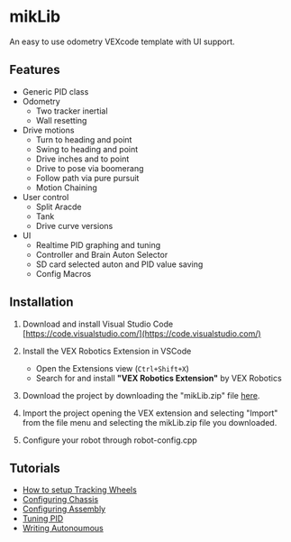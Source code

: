 # mikLib
An easy to use odometry VEXcode template with UI support.

## Features
- Generic PID class
- Odometry
   - Two tracker inertial
   - Wall resetting
- Drive motions
   - Turn to heading and point
   - Swing to heading and point
   - Drive inches and to point
   - Drive to pose via boomerang
   - Follow path via pure pursuit
   - Motion Chaining
- User control
   - Split Aracde
   - Tank
   - Drive curve versions
- UI
   - Realtime PID graphing and tuning
   - Controller and Brain Auton Selector
   - SD card selected auton and PID value saving
   - Config Macros

## Installation
1. Download and install Visual Studio Code [https://code.visualstudio.com/](https://code.visualstudio.com/)

2. Install the VEX Robotics Extension in VSCode
   - Open the Extensions view (`Ctrl+Shift+X`)
   - Search for and install **"VEX Robotics Extension"** by VEX Robotics
   
3. Download the project by downloading the "mikLib.zip" file [here](https://github.com/EthanMik/mikLib/releases/latest).

5. Import the project opening the VEX extension and selecting "Import" from the file menu and selecting the mikLib.zip file you downloaded.

6. Configure your robot through robot-config.cpp

## Tutorials
- [How to setup Tracking Wheels](https://youtu.be/ZLTW1LMl5fk)
- [Configuring Chassis]()
- [Configuring Assembly]()
- [Tuning PID]()
- [Writing Autonoumous]()
